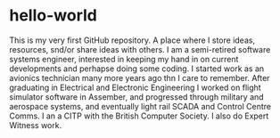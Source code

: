 # hello-world
This is my very first GitHub repository.  A place where I store ideas, resources, snd/or share ideas with others.
I am a semi-retired software systems engineer, interested in keeping my hand in on current developments and perhapse doing some coding.
I started work as an avionics technician many more years ago thn I care to remember. After graduating in Electrical and Electronic Engineering I worked on flight simulator software in Assember, and progressed through military and aerospace systems, and eventually light rail SCADA and Control Centre Comms.
I an a CITP with the British Computer Society.  I also do Expert Witness work.
